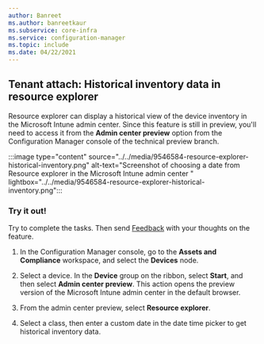 ```yaml
---
author: Banreet
ms.author: banreetkaur
ms.subservice: core-infra
ms.service: configuration-manager
ms.topic: include
ms.date: 04/22/2021
---
```


## <a name="bkmk_dex"></a> Tenant attach: Historical inventory data in resource explorer
<!--9546584-->
Resource explorer can display a historical view of the device inventory in the Microsoft Intune admin center. Since this feature is still in preview, you'll need to access it from the **Admin center preview** option from the Configuration Manager console of the technical preview branch.

:::image type="content" source="../../media/9546584-resource-explorer-historical-inventory.png" alt-text="Screenshot of choosing a date from Resource explorer in the Microsoft Intune admin center " lightbox="../../media/9546584-resource-explorer-historical-inventory.png":::

### Try it out!

Try to complete the tasks. Then send [Feedback](/configmgr/core/understand/find-help#product-feedback) with your thoughts on the feature.

1. In the Configuration Manager console, go to the **Assets and Compliance** workspace, and select the **Devices** node.

1. Select a device. In the **Device** group on the ribbon, select **Start**, and then select **Admin center preview**. This action opens the preview version of the Microsoft Intune admin center in the default browser.
1. From the admin center preview, select **Resource explorer**.
1. Select a class, then enter a custom date in the date time picker to get historical inventory data.
